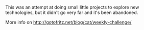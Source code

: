 This was an attempt at doing small little projects to explore new technologies, but it didn't go very far and it's been abandoned.

More info on
http://gotofritz.net/blog/cat/weekly-challenge/